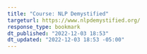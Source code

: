 ```yaml
---
title: "Course: NLP Demystified"
targeturl: https://www.nlpdemystified.org/
response_type: bookmark
dt_published: "2022-12-03 18:53"
dt_updated: "2022-12-03 18:53 -05:00"
---
```

